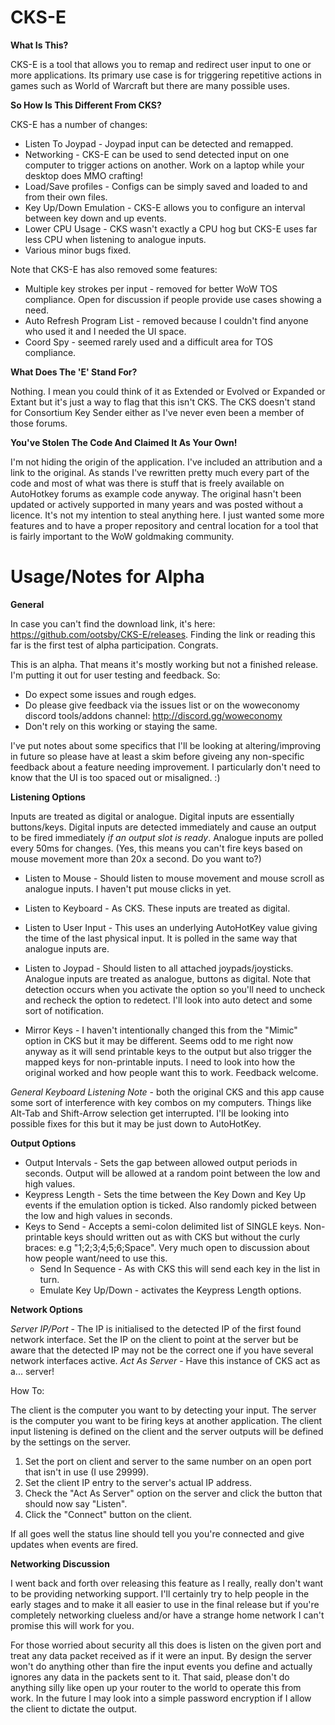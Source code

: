 # CKS-E

**What Is This?**

CKS-E is a tool that allows you to remap and redirect user input to one or more applications. Its primary use case is for triggering repetitive actions in games such as World of Warcraft but there are many possible uses.

**So How Is This Different From CKS?**

CKS-E has a number of changes:

* Listen To Joypad - Joypad input can be detected and remapped.
* Networking - CKS-E can be used to send detected input on one computer to trigger actions on another. Work on a laptop while your desktop does MMO crafting!
* Load/Save profiles - Configs can be simply saved and loaded to and from their own files.
* Key Up/Down Emulation - CKS-E allows you to configure an interval between key down and up events.
* Lower CPU Usage - CKS wasn't exactly a CPU hog but CKS-E uses far less CPU when listening to analogue inputs.
* Various minor bugs fixed.

Note that CKS-E has also removed some features:

* Multiple key strokes per input - removed for better WoW TOS compliance. Open for discussion if people provide use cases showing a need.
* Auto Refresh Program List - removed because I couldn't find anyone who used it and I needed the UI space.
* Coord Spy - seemed rarely used and a difficult area for TOS compliance.

**What Does The 'E' Stand For?**

Nothing. I mean you could think of it as Extended or Evolved or Expanded or Extant but it's just a way to flag that this isn't CKS. The CKS doesn't stand for Consortium Key Sender either as I've never even been a member of those forums.

**You've Stolen The Code And Claimed It As Your Own!**

I'm not hiding the origin of the application. I've included an attribution and a link to the original. As stands I've rewritten pretty much every part of the code and most of what was there is stuff that is freely available on AutoHotkey forums as example code anyway. The original hasn't been updated or actively supported in many years and was posted without a licence. It's not my intention to steal anything here. I just wanted some more features and to have a proper repository and central location for a tool that is fairly important to the WoW goldmaking community.

# Usage/Notes for Alpha

**General**

In case you can't find the download link, it's here: https://github.com/ootsby/CKS-E/releases. Finding the link or reading this far is the first test of alpha participation. Congrats.

This is an alpha. That means it's mostly working but not a finished release. I'm putting it out for user testing and feedback. So: 

* Do expect some issues and rough edges. 
* Do please give feedback via the issues list or on the woweconomy discord tools/addons channel: http://discord.gg/woweconomy
* Don't rely on this working or staying the same.

I've put notes about some specifics that I'll be looking at altering/improving in future so please have at least a skim before giveing any non-specific feedback about a feature needing improvement. I particularly don't need to know that the UI is too spaced out or misaligned. :)

**Listening Options**

Inputs are treated as digital or analogue. Digital inputs are essentially buttons/keys. Digital inputs are detected immediately and cause an output to be fired immediately *if an output slot is ready*. Analogue inputs are polled every 50ms for changes. (Yes, this means you can't fire keys based on mouse movement more than 20x a second. Do you want to?)

* Listen to Mouse - Should listen to mouse movement and mouse scroll as analogue inputs. I haven't put mouse clicks in yet.
* Listen to Keyboard - As CKS. These inputs are treated as digital.
* Listen to User Input - This uses an underlying AutoHotKey value giving the time of the last physical input. It is polled in the same way that analogue inputs are.
* Listen to Joypad - Should listen to all attached joypads/joysticks. Analogue inputs are treated as analogue, buttons as digital. Note that detection occurs when you activate the option so you'll need to uncheck and recheck the option to redetect. I'll look into auto detect and some sort of notification.

* Mirror Keys - I haven't intentionally changed this from the "Mimic" option in CKS but it may be different. Seems odd to me right now anyway as it will send printable keys to the output but also trigger the mapped keys for non-printable inputs. I need to look into how the original worked and how people want this to work. Feedback welcome.

*General Keyboard Listening Note* - both the original CKS and this app cause some sort of interference with key combos on my computers. Things like Alt-Tab and Shift-Arrow selection get interrupted. I'll be looking into possible fixes for this but it may be just down to AutoHotKey.

**Output Options**

* Output Intervals - Sets the gap between allowed output periods in seconds. Output will be allowed at a random point between the low and high values.
* Keypress Length - Sets the time between the Key Down and Key Up events if the emulation option is ticked. Also randomly picked between the low and high values in seconds.
* Keys to Send - Accepts a semi-colon delimited list of SINGLE keys. Non-printable keys should written out as with CKS but without the curly braces: e.g "1;2;3;4;5;6;Space". Very much open to discussion about how people want/need to use this.
  * Send In Sequence - As with CKS this will send each key in the list in turn.
  * Emulate Key Up/Down - activates the Keypress Length options.
  
**Network Options**

*Server IP/Port* - The IP is initialised to the detected IP of the first found network interface. Set the IP on the client to point at the server but be aware that the detected IP may not be the correct one if you have several network interfaces active. 
*Act As Server* - Have this instance of CKS act as a... server!

How To: 

The client is the computer you want to by detecting your input. The server is the computer you want to be firing keys at another application. The client input listening is defined on the client and the server outputs will be defined by the settings on the server.

1. Set the port on client and server to the same number on an open port that isn't in use (I use 29999).
2. Set the client IP entry to the server's actual IP address.
3. Check the "Act As Server" option on the server and click the button that should now say "Listen".
4. Click the "Connect" button on the client.

If all goes well the status line should tell you you're connected and give updates when events are fired.

**Networking Discussion**

I went back and forth over releasing this feature as I really, really don't want to be providing networking support. I'll certainly try to help people in the early stages and to make it all easier to use in the final release but if you're completely networking clueless and/or have a strange home network I can't promise this will work for you.

For those worried about security all this does is listen on the given port and treat any data packet received as if it were an input. By design the server won't do anything other than fire the input events you define and actually ignores any data in the packets sent to it. That said, please don't do anything silly like open up your router to the world to operate this from work. In the future I may look into a simple password encryption if I allow the client to dictate the output.
